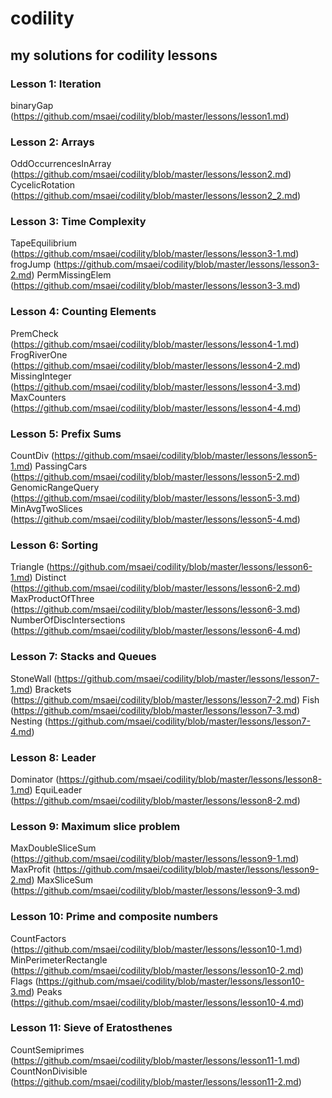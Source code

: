 # codility
## my solutions for codility lessons
### Lesson 1: Iteration
binaryGap (https://github.com/msaei/codility/blob/master/lessons/lesson1.md)

### Lesson 2: Arrays
OddOccurrencesInArray (https://github.com/msaei/codility/blob/master/lessons/lesson2.md)  
CycelicRotation (https://github.com/msaei/codility/blob/master/lessons/lesson2_2.md)

### Lesson 3: Time Complexity
TapeEquilibrium (https://github.com/msaei/codility/blob/master/lessons/lesson3-1.md)
frogJump (https://github.com/msaei/codility/blob/master/lessons/lesson3-2.md)
PermMissingElem (https://github.com/msaei/codility/blob/master/lessons/lesson3-3.md)

### Lesson 4: Counting Elements
PremCheck (https://github.com/msaei/codility/blob/master/lessons/lesson4-1.md)
FrogRiverOne (https://github.com/msaei/codility/blob/master/lessons/lesson4-2.md)
MissingInteger (https://github.com/msaei/codility/blob/master/lessons/lesson4-3.md)
MaxCounters (https://github.com/msaei/codility/blob/master/lessons/lesson4-4.md)

### Lesson 5: Prefix Sums
CountDiv (https://github.com/msaei/codility/blob/master/lessons/lesson5-1.md)
PassingCars (https://github.com/msaei/codility/blob/master/lessons/lesson5-2.md)
GenomicRangeQuery (https://github.com/msaei/codility/blob/master/lessons/lesson5-3.md)
MinAvgTwoSlices (https://github.com/msaei/codility/blob/master/lessons/lesson5-4.md)

### Lesson 6: Sorting
Triangle (https://github.com/msaei/codility/blob/master/lessons/lesson6-1.md)
Distinct (https://github.com/msaei/codility/blob/master/lessons/lesson6-2.md)
MaxProductOfThree (https://github.com/msaei/codility/blob/master/lessons/lesson6-3.md)
NumberOfDiscIntersections (https://github.com/msaei/codility/blob/master/lessons/lesson6-4.md)

### Lesson 7: Stacks and Queues
StoneWall (https://github.com/msaei/codility/blob/master/lessons/lesson7-1.md)
Brackets (https://github.com/msaei/codility/blob/master/lessons/lesson7-2.md)
Fish (https://github.com/msaei/codility/blob/master/lessons/lesson7-3.md)
Nesting (https://github.com/msaei/codility/blob/master/lessons/lesson7-4.md)

### Lesson 8: Leader
Dominator (https://github.com/msaei/codility/blob/master/lessons/lesson8-1.md)
EquiLeader (https://github.com/msaei/codility/blob/master/lessons/lesson8-2.md)

### Lesson 9: Maximum slice problem
MaxDoubleSliceSum (https://github.com/msaei/codility/blob/master/lessons/lesson9-1.md)
MaxProfit (https://github.com/msaei/codility/blob/master/lessons/lesson9-2.md)
MaxSliceSum (https://github.com/msaei/codility/blob/master/lessons/lesson9-3.md)

### Lesson 10: Prime and composite numbers
CountFactors (https://github.com/msaei/codility/blob/master/lessons/lesson10-1.md)
MinPerimeterRectangle (https://github.com/msaei/codility/blob/master/lessons/lesson10-2.md)
Flags (https://github.com/msaei/codility/blob/master/lessons/lesson10-3.md)
Peaks (https://github.com/msaei/codility/blob/master/lessons/lesson10-4.md)

### Lesson 11: Sieve of Eratosthenes
CountSemiprimes (https://github.com/msaei/codility/blob/master/lessons/lesson11-1.md)
CountNonDivisible (https://github.com/msaei/codility/blob/master/lessons/lesson11-2.md)

